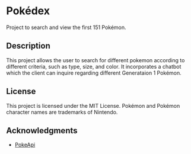 # Pokédex 

Project to search and view the first 151 Pokémon. 

## Description

This project allows the user to search for different pokemon according to different criteria, such as type, size, and color. It incorporates a chatbot which the client can inquire regarding different Generataion 1 Pokémon.

## License

This project is licensed under the MIT License.
Pokémon and Pokémon character names are trademarks of Nintendo.

## Acknowledgments

* [PokeApi](https://pokeapi.co/)

